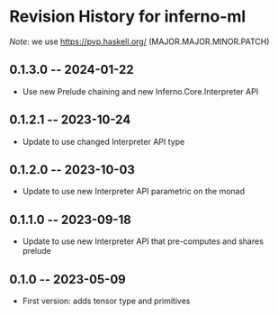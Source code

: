 # Revision History for inferno-ml
*Note*: we use https://pvp.haskell.org/ (MAJOR.MAJOR.MINOR.PATCH)

## 0.1.3.0 -- 2024-01-22
* Use new Prelude chaining and new Inferno.Core.Interpreter API

## 0.1.2.1 -- 2023-10-24
* Update to use changed Interpreter API type

## 0.1.2.0 -- 2023-10-03
* Update to use new Interpreter API parametric on the monad

## 0.1.1.0 -- 2023-09-18
* Update to use new Interpreter API that pre-computes and shares prelude

## 0.1.0 -- 2023-05-09
* First version: adds tensor type and primitives
